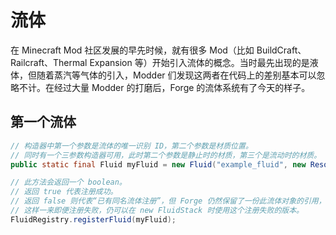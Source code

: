 # 流体

在 Minecraft Mod 社区发展的早先时候<!-- TODO 具体是多早？-->，就有很多 Mod（比如 BuildCraft、Railcraft、Thermal Expansion 等）开始引入流体的概念。当时最先出现的是液体，但随着蒸汽等气体的引入，Modder 们发现这两者在代码上的差别基本可以忽略不计。在经过大量 Modder 的打磨后，Forge 的流体系统有了今天的样子。

<!-- 冷知识：曾经这套系统在 Forge 里叫液体（Liquid）。-->

## 第一个流体

````java
// 构造器中第一个参数是流体的唯一识别 ID，第二个参数是材质位置。
// 同时有一个三参数构造器可用，此时第二个参数是静止时的材质，第三个是流动时的材质。
public static final Fluid myFluid = new Fluid("example_fluid", new ResourceLocation("example_mod:example_fluid")).setGaseous(true).setDensity(Integer.MAX_VALUE);

// 此方法会返回一个 boolean。
// 返回 true 代表注册成功。
// 返回 false 则代表“已有同名流体注册”，但 Forge 仍然保留了一份此流体对象的引用，
// 这样一来即便注册失败，仍可以在 new FluidStack 时使用这个注册失败的版本。
FluidRegistry.registerFluid(myFluid);
````
